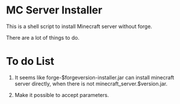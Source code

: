# MC Server Installer
This is a shell script to install Minecraft server without forge.

There are a lot of things to do.

# To do List 
1. It seems like forge-\$forgeversion-installer.jar can install minecraft server directly, when there is not minecraft_server.\$version.jar. 

2. Make it possible to accept parameters.